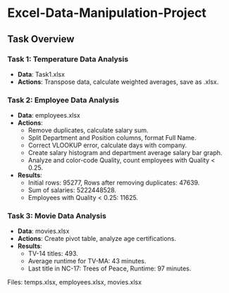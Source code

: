 # Excel-Data-Manipulation-Project

## Task Overview
### Task 1: Temperature Data Analysis
- **Data**: Task1.xlsx
- **Actions**: Transpose data, calculate weighted averages, save as .xlsx.

### Task 2: Employee Data Analysis
- **Data**: employees.xlsx
- **Actions**:
  - Remove duplicates, calculate salary sum.
  - Split Department and Position columns, format Full Name.
  - Correct VLOOKUP error, calculate days with company.
  - Create salary histogram and department average salary bar graph.
  - Analyze and color-code Quality, count employees with Quality < 0.25.
- **Results**:
  - Initial rows: 95277, Rows after removing duplicates: 47639.
  - Sum of salaries: 5222448528.
  - Employees with Quality < 0.25: 11625.

### Task 3: Movie Data Analysis
- **Data**: movies.xlsx
- **Actions**: Create pivot table, analyze age certifications.
- **Results**:
  - TV-14 titles: 493.
  - Average runtime for TV-MA: 43 minutes.
  - Last title in NC-17: Trees of Peace, Runtime: 97 minutes.

Files: temps.xlsx, employees.xlsx, movies.xlsx
